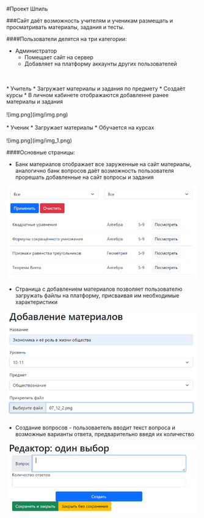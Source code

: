 #Проект Шпиль

###Сайт даёт возможность учителям и ученикам размещать и просматривать материалы, задания и тесты.

####Пользователи делятся на три категории:
* Администратор
  * Помещает сайт на сервер
  * Добавляет на платформу аккаунты других пользователей
  <br>
<br>
* Учитель
  * Загружает материалы и задания по предмету
  * Создаёт курсы
  * В личном кабинете отображаются добавленне ранее материалы и задания
  <br><br>
    ![img.png](img/img.png)
  <br>
<br>
* Ученик
  * Загружает материалы
  * Обучается на курсах
  <br><br>
    ![img.png](img/img_1.png)
    
####Основные страницы:
  
* Банк материалов отображает все заруженные на сайт материалы, аналогично банк вопросов даёт возможность пользователя прорешать добавленные на сайт вопросы и задания

![img.png](img/img_2.png)
<br>

* Страница с добавлением материалов позволяет пользователю загружать файлы на платформу, присваивая им необходимые характеристики

![img.png](img/img_3.png)
<br>

* Создание вопросов - пользоваетель вводит текст вопроса и возможные варианты ответа, предварительно введя их количество

![img.png](img/img_4.png)
<br>

  
